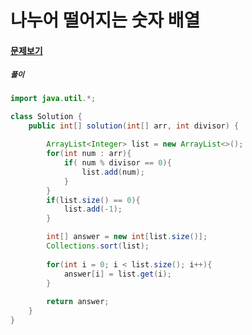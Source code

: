 # 나누어 떨어지는 숫자 배열

#### [문제보기](https://programmers.co.kr/learn/courses/30/lessons/12910)

##### `풀이`
```java
import java.util.*;

class Solution {
    public int[] solution(int[] arr, int divisor) {
        
        ArrayList<Integer> list = new ArrayList<>();
        for(int num : arr){
            if( num % divisor == 0){
                list.add(num);
            }
        }
        if(list.size() == 0){
            list.add(-1);
        }

        int[] answer = new int[list.size()];
        Collections.sort(list);
        
        for(int i = 0; i < list.size(); i++){
            answer[i] = list.get(i);
        }
        
        return answer;
    }
}
```
